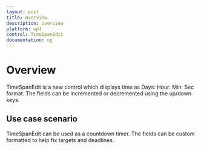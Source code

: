 ```yaml
---
layout: post
title: Overview
description: overview
platform: wpf
control: TimeSpanEdit
documentation: ug
---
```


# Overview

TimeSpanEdit is a new control which displays time as Days: Hour: Min: Sec format. The fields can be incremented or decremented using the up/down keys. 

## Use case scenario

TimeSpanEdit can be used as a countdown timer. The fields can be custom formatted to help fix targets and deadlines. 
